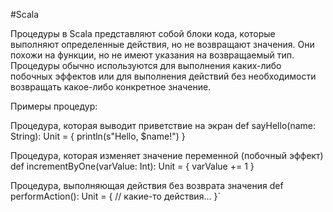 #Scala 

Процедуры в Scala представляют собой блоки кода, которые выполняют определенные действия, но не возвращают значения. Они похожи на функции, но не имеют указания на возвращаемый тип. Процедуры обычно используются для выполнения каких-либо побочных эффектов или для выполнения действий без необходимости возвращать какое-либо конкретное значение.

Примеры процедур:


Процедура, которая выводит приветствие на экран def sayHello(name: String): Unit = {   println(s"Hello, $name!") }  


Процедура, которая изменяет значение переменной (побочный эффект) def incrementByOne(varValue: Int): Unit = {   varValue += 1 }  

Процедура, выполняющая действия без возврата значения def performAction(): Unit = {   // какие-то действия... }`